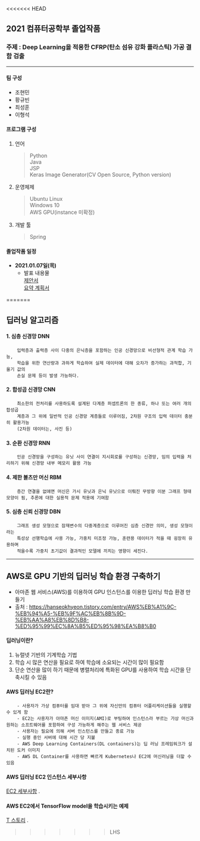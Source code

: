 <<<<<<< HEAD
## 2021 컴퓨터공학부 졸업작품   
### 주제 : Deep Learning을 적용한 CFRP(탄소 섬유 강화 플라스틱) 가공 결함 검출   

***   

#### 팀 구성   
  - 조현민   
  - 황규빈   
  - 최성훈   
  - 이형석   

#### 프로그램 구성   
  1. 언어   
      > Python   
      > Java   
      > JSP   
      > Keras Image Generator(CV Open Source, Python version)   

  2. 운영체제   
      > Ubuntu Linux   
      > Windows 10   
      > AWS GPU(instance 미확정)   

  3. 개발 툴   
      > Spring   

#### 졸업작품 일정   
  - **2021.01.07일(목)**   
      - 발표 내용물   
      [제안서](https://github.com/kpuce2021/Hyeongdori/blob/master/1%EC%B0%A8/%ED%8C%80%ED%98%95%EB%8F%8C%EC%9D%B4_1%EC%B0%A8%EC%A0%9C%EC%95%88%EC%84%9C.pptx)   
      [요약 계획서](https://github.com/kpuce2021/Hyeongdori/blob/master/1%EC%B0%A8/%ED%8C%80%ED%98%95%EB%8F%8C%EC%9D%B4_%EC%A2%85%ED%95%A9%EC%84%A4%EA%B3%84_%EA%B3%84%ED%9A%8D%EC%84%9C.hwp)   

=======
## 딥러닝 알고리즘   
#### 1. 심층 신경망 DNN   
		입력층과 출력층 사이 다중의 은닉층을 포함하는 인공 신경망으로 비선형적 관계 학습 가능,
		학습을 위한 연산량과 과하게 학습하여 실제 데이터에 대해 오차가 증가하는 과적합, 기울기 값의
		손실 문제 등이 발생 가능하다.   
#### 2. 합성곱 신경망 CNN   
		최소한의 전처리를 사용하도록 설계된 다계층 퍼셉트론의 한 종류, 하나 또는 여러 개의 합성곱 
		계층과 그 위에 일반적 인공 신경망 계층들로 이루어짐, 2차원 구조의 입력 데이터 충분히 활용가능
		(2차원 데이터는, 사진 등)   
#### 3. 순환 신경망 RNN   
		인공 신경망을 구성하는 유닛 사이 연결이 지시회로를 구성하는 신경망, 임의 입력을 처리하기 위해 신경망 내부 메모리 활용 가능   
#### 4. 제한 볼츠만 머신 RBM   
		층간 연결을 없애면 머신은 가시 유닛과 은닉 유닛으로 이뤄진 무방향 이분 그래프 형태 모양이 됨, 추론에 대한 실용적 문제 적용에 기여함
   
#### 5. 심층 신뢰 신경망 DBN   
		그래프 생성 모형으로 잠재변수의 다중계층으로 이루어진 심층 신경만 의미, 생성 모형이라는 
		특성상 선행학습에 사용 가능, 가중치 미조정 가능, 훈련용 데이터가 적을 때 굉장히 유용하며 
		적을수록 가중치 초기값이 결과적인 모델에 끼치는 영향이 세진다.   

***   

## AWS로 GPU 기반의 딥러닝 학습 환경 구축하기   
  - 아마존 웹 서비스(AWS)를 이용하여 GPU 인스턴스를 이용한 딥러닝 학습 환경 만들기   
  - 출처 : https://hanseokhyeon.tistory.com/entry/AWS%EB%A1%9C-%EB%94%A5-%EB%9F%AC%EB%8B%9D-%EB%AA%A8%EB%8D%B8-%ED%95%99%EC%8A%B5%ED%95%98%EA%B8%B0   


#### 딥러닝이란?   
  1. 뉴럴넷 기반의 기계학습 기법   
  2. 학습 시 많은 연산을 필요로 하여 학습에 소요되는 시간이 많이 필요함   
  3. 단순 연산을 많이 하기 때문에 병렬처리에 특화된 GPU를 사용하여 학습 시간을 단축시킬 수 있음   
   
#### AWS 딥러닝 EC2란?   
		- 사용자가 가상 컴퓨터를 임대 받아 그 위에 자신만의 컴퓨터 어플리케이션들을 실행할 수 있게 함   
		- EC2는 사용자가 아마존 머신 이미지(AMI)로 부팅하여 인스턴스라 부르는 가상 머신과 원하는 소프트웨어를 포함하여 구성 가능하게 해주는 웹 서비스 제공   
		- 사용자는 필요에 의해 서버 인스턴스를 만들고 종료 가능   
		- 실행 중인 서버에 대해 시간 당 지불   
		- AWS Deep Learning Containers(DL containers)는 딥 러닝 프레임워크가 설치된 도커 이미지   
		- AWS DL Container를 사용하면 빠르게 Kubernetes나 EC2에 머신러닝을 더할 수 있음   
		
#### AWS 딥러닝 EC2 인스턴스 세부사항   
  [EC2 세부사항](https://aws.amazon.com/ko/ec2/?ec2-whats-new.sort-by=item.additionalFields.postDateTime&ec2-whats-new.sort-order=desc) .   

#### AWS EC2에서 TensorFlow model을 학습시키는 예제   
  [T 스토리](https://hanseokhyeon.tistory.com/entry/AWS%EB%A1%9C-%EB%94%A5-%EB%9F%AC%EB%8B%9D-%EB%AA%A8%EB%8D%B8-%ED%95%99%EC%8A%B5%ED%95%98%EA%B8%B0) .   
>>>>>>> LHS
